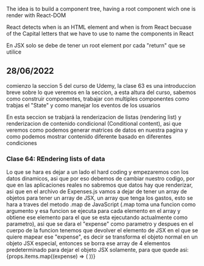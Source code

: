 The idea is to build a component tree, having a root component wich one is render with React-DOM

React detects when is an HTML element and when is from React becuase of the Capital letters that we have to use to name the components in React

En JSX solo se debe de tener un root element por cada "return" que se utilice

## 28/06/2022
comienzo la seccion 5 del curso de Udemy, la clase 63 es una introduccion breve sobre lo que veremos en la seccion, a esta altura del curso, sabemos como construir componentes, trabajar con multiples componentes como trabjas el "State" y como manejar los eventos de los usuarios

En esta seccion se trabjará la renderizacion de listas (rendering list) y renderizacion de contenido condicional (Conditional content), asi que veremos como podemos generar matrices de datos en nuestra pagina y como podemos mostrar contenido diferente basado en diferentes condiciones

### Clase 64: REndering lists of data
Lo que se hara es dejar a un lado el hard coding y empezaremos con los datos dinamicos, asi que por eso debemos de cambiar nuestro codigo, por que en las aplicaciones reales no sabremos que datos hay que renderizar, asi que en el archivo de Expenses.js vamos a dejar de tener un array de objetos para tener un array de JSX, un array que tenga los gastos, esto se hara a traves del metodo .map de JavaScript (.map toma una funcion como argumento y esa funcion se ejecuta para cada elemento en el array y obtiene ese elemento para el que se esta ejecutando actualmente como parametro), asi que se dara el "expense" como parametro y despues en el cuerpo de la funcion tenemos que devolver el elemento de JSX en el que se quiere mapear ese "expense", es decir se transforma el objeto normal en un objeto JSX especial, entonces se borra ese array de 4 elementos predeterminado para dejar el objeto JSX solamente, para que quede asi:
{props.items.map((expense) => (
          <ExpenseItem
          title={expense.title}
          amount={expense.amount}
          date={expense.date}
          />
        ))}